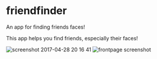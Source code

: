 # friendfinder
An app for finding friends faces!

This app helps you find friends, especially their faces!

![screenshot 2017-04-28 20 16 41](https://cloud.githubusercontent.com/assets/21274043/25552473/a3ceca2c-2c4f-11e7-8a2b-223dd9afd040.png)
![frontpage screenshot](https://cloud.githubusercontent.com/John.png)
